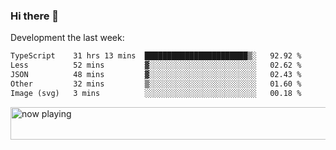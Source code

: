 ### Hi there 👋

Development the last week:
<!--START_SECTION:waka-->

```txt
TypeScript    31 hrs 13 mins  ███████████████████████▒░   92.92 %
Less          52 mins         ▓░░░░░░░░░░░░░░░░░░░░░░░░   02.62 %
JSON          48 mins         ▓░░░░░░░░░░░░░░░░░░░░░░░░   02.43 %
Other         32 mins         ▒░░░░░░░░░░░░░░░░░░░░░░░░   01.60 %
Image (svg)   3 mins          ░░░░░░░░░░░░░░░░░░░░░░░░░   00.18 %
```

<!--END_SECTION:waka-->

<!--
**JASONPANGGO/jasonpanggo** is a ✨ _special_ ✨ repository because its `README.md` (this file) appears on your GitHub profile.

Here are some ideas to get you started:

- 🔭 I’m currently working on ...
- 🌱 I’m currently learning ...
- 👯 I’m looking to collaborate on ...
- 🤔 I’m looking for help with ...
- 💬 Ask me about ...
- 📫 How to reach me: ...
- 😄 Pronouns: ...
- ⚡ Fun fact: ...
-->

<a href="https://volt.fm/user/q8yd9e79csfr57rt" target="_blank"><img src="https://spotify-badge-egoist.vercel.app/api/now-playing" width="540" height="52" alt="now playing"></a>
